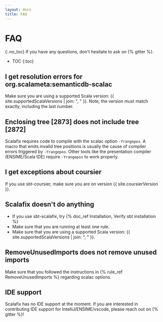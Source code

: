 ```yaml
---
layout: docs
title: FAQ
---
```


# FAQ
{:.no_toc}
If you have any questions, don't hesitate to ask on {% gitter %}.

* TOC
{:toc}

## I get resolution errors for org.scalameta:semanticdb-scalac
Make sure you are using a supported Scala version: {{ site.supportedScalaVersions | join: ", " }}.
Note, the version must match exactly, including the last number.

## Enclosing tree [2873] does not include tree [2872]

Scalafix requires code to compile with the scalac option `-Yrangepos`.
A macro that emits invalid tree positions is usually the cause of compiler errors
triggered by `-Yrangepos`. Other tools like the presentation compiler (ENSIME/Scala IDE) require
`-Yrangepos` to work properly.

## I get exceptions about coursier
If you use sbt-coursier, make sure you are on version {{ site.coursierVersion }}.

## Scalafix doesn't do anything
- If you use sbt-scalafix, try {% doc_ref Installation, Verify sbt installation %}
- Make sure that you are running at least one rule.
- Make sure that you are using a supported Scala version: {{ site.supportedScalaVersions | join: ", " }}.

## RemoveUnusedImports does not remove unused imports
Make sure that you followed the instructions in {% rule_ref RemoveUnusedImports %} regarding scalac options.

## IDE support
Scalafix has no IDE support at the moment.
If you are interested in contributing IDE support for IntelliJ/ENSIME/vscode,
please reach out on {% gitter %}!
